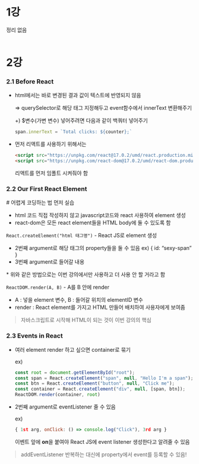 # 1강
정리 없음<br/><br/>

# 2강
### 2.1 Before React
- html에서는 바로 변경된 결과 값이 텍스트에 반영되지 않음
    
    ⇒ querySelector로 해당 태그 지정해두고 event함수에서 innerText 변환해주기
    
    +) $변수(가변 변수) 넣어주려면 다음과 같이 백쿼터 넣어주기
    ```javascript 
    span.innerText = `Total clicks: ${counter};`
    ``` 
    
- 먼저 리액트를 사용하기 위해서는
    ```html
    <script src="https://unpkg.com/react@17.0.2/umd/react.production.min.js"></script>
    <script src="https://unpkg.com/react-dom@17.0.2/umd/react-dom.production.min.js"></script>
    ```
    리액트를 먼저 임폴트 시켜줘야 함

### 2.2 Our First React Element
\# 어렵게 코딩하는 법 먼저 실습

- html 코드 직접 작성하지 않고 javascript코드와 react 사용하여 element 생성
- react-dom은 모든 react element들을 HTML body에 둘 수 있도록 함

`React.createElement("html 태그명")` - React JS로 element 생성

- 2번째 argument로 해당 태그의 property들을 둘 수 있음 ex) { id: “sexy-span” }
- 3번째 argument로 들어갈 내용

 \* 위와 같은 방법으로는 이번 강의에서만 사용하고 더 사용 안 할 거라고 함

`ReactDOM.render(A, B)` - A를 B 안에 render

- A : 넣을 element 변수, B : 들어갈 위치의 elementID 변수
- render : React element를 가지고 HTML 만들어 배치하여 사용자에게 보여줌

> 자바스크립트로 시작해 HTML이 되는 것이 이번 강의의 핵심

### 2.3 Events in React
- 여러 element render 하고 싶으면 container로 묶기

    ex)
    ```jsx
    const root = document.getElementById("root");
    const span = React.createElement("span", null, "Hello I'm a span");
    const btn = React.createElement("button", null, "Click me");
    const container = React.createElement("div", null, [span, btn]);
    ReactDOM.render(container, root)
    ```
    
- 2번째 argument로 eventListener 줄 수 있음

    ex)
    ```jsx
    { 1st arg, onClick: () => console.log("Click"), 3rd arg }
    ```
    이벤트 앞에 **on**을 붙여야 React JS에 event listener 생성한다고 알려줄 수 있음

> addEventListener 반복하는 대신에 property에서 event를 등록할 수 있음!